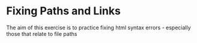 # Fixing Paths and Links
The aim of this exercise is to practice fixing html syntax errors - especially those that relate to file paths
